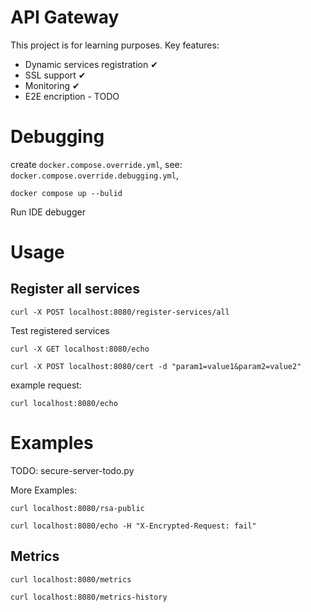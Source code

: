 # API Gateway
This project is for learning purposes. 
Key features:
 - Dynamic services registration ✔
 - SSL support ✔
 - Monitoring ✔
 - E2E encription - TODO

# Debugging
create `docker.compose.override.yml`, see: `docker.compose.override.debugging.yml`,
```
docker compose up --bulid
```
Run IDE debugger

# Usage

## Register all services
```
curl -X POST localhost:8080/register-services/all
```
Test registered services
```
curl -X GET localhost:8080/echo
```
```
curl -X POST localhost:8080/cert -d "param1=value1&param2=value2"
```

example request:
```
curl localhost:8080/echo
```
# Examples

TODO: secure-server-todo.py

More Examples:
```
curl localhost:8080/rsa-public
```
```
curl localhost:8080/echo -H "X-Encrypted-Request: fail"
```
## Metrics
```
curl localhost:8080/metrics
```
```
curl localhost:8080/metrics-history
```